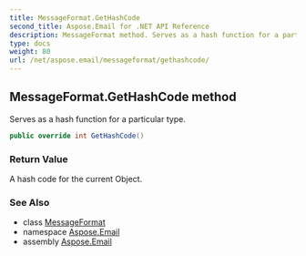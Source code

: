 ```yaml
---
title: MessageFormat.GetHashCode
second_title: Aspose.Email for .NET API Reference
description: MessageFormat method. Serves as a hash function for a particular type
type: docs
weight: 80
url: /net/aspose.email/messageformat/gethashcode/
---
```

## MessageFormat.GetHashCode method

Serves as a hash function for a particular type.

```csharp
public override int GetHashCode()
```

### Return Value

A hash code for the current Object.

### See Also

* class [MessageFormat](../)
* namespace [Aspose.Email](../../messageformat/)
* assembly [Aspose.Email](../../../)


